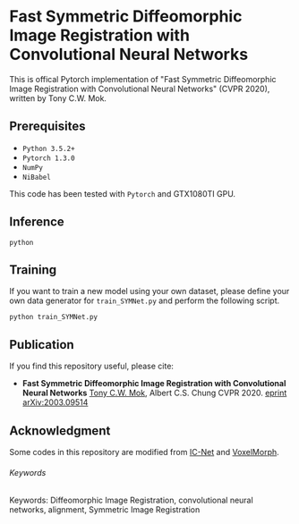# Fast Symmetric Diffeomorphic Image Registration with Convolutional Neural Networks

This is offical Pytorch implementation of "Fast Symmetric Diffeomorphic Image Registration with Convolutional Neural Networks" (CVPR 2020), written by Tony C.W. Mok.

## Prerequisites
- `Python 3.5.2+`
- `Pytorch 1.3.0`
- `NumPy`
- `NiBabel`

This code has been tested with `Pytorch` and GTX1080TI GPU.

## Inference
```
python
```

## Training
If you want to train a new model using your own dataset, please define your own data generator for `train_SYMNet.py` and perform the following script.

```
python train_SYMNet.py
```

## Publication
If you find this repository useful, please cite:

- **Fast Symmetric Diffeomorphic Image Registration with Convolutional Neural Networks**
[Tony C.W. Mok](https://cwmok.github.io/ "Tony C.W. Mok"), Albert C.S. Chung
CVPR 2020. [eprint arXiv:2003.09514](https://arxiv.org/abs/2003.09514 "eprint arXiv:2003.09514")

## Acknowledgment
Some codes in this repository are modified from [IC-Net](https://github.com/zhangjun001/ICNet) and [VoxelMorph](https://github.com/voxelmorph/voxelmorph).

###### Keywords
Keywords: Diffeomorphic Image Registration, convolutional neural networks, alignment, Symmetric Image Registration

